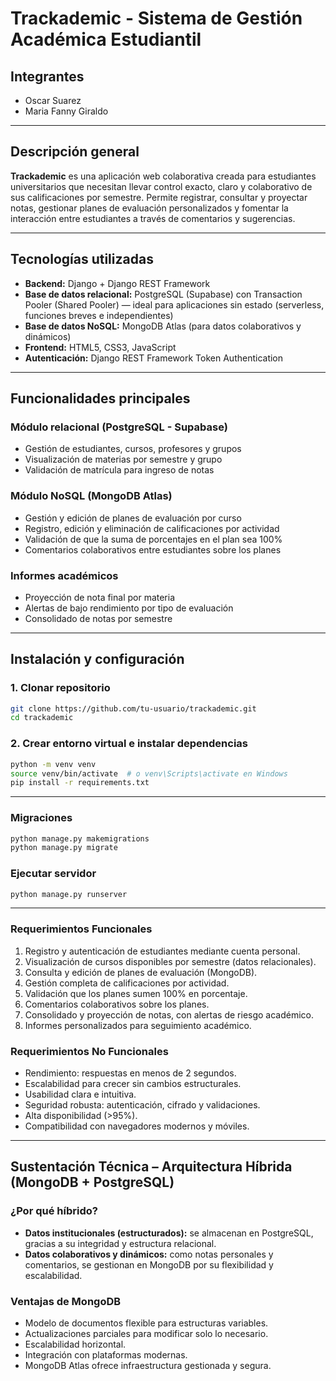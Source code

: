 
# Trackademic - Sistema de Gestión Académica Estudiantil

## Integrantes

* Oscar Suarez
* Maria Fanny Giraldo 


---

## Descripción general

**Trackademic** es una aplicación web colaborativa creada para estudiantes universitarios que necesitan llevar control exacto, claro y colaborativo de sus calificaciones por semestre. Permite registrar, consultar y proyectar notas, gestionar planes de evaluación personalizados y fomentar la interacción entre estudiantes a través de comentarios y sugerencias.

---

## Tecnologías utilizadas

* **Backend:** Django + Django REST Framework
* **Base de datos relacional:** PostgreSQL (Supabase) con Transaction Pooler (Shared Pooler) — ideal para aplicaciones sin estado (serverless, funciones breves e independientes)
* **Base de datos NoSQL:** MongoDB Atlas (para datos colaborativos y dinámicos)
* **Frontend:** HTML5, CSS3, JavaScript
* **Autenticación:** Django REST Framework Token Authentication

---

## Funcionalidades principales

### Módulo relacional (PostgreSQL - Supabase)

* Gestión de estudiantes, cursos, profesores y grupos
* Visualización de materias por semestre y grupo
* Validación de matrícula para ingreso de notas

### Módulo NoSQL (MongoDB Atlas)

* Gestión y edición de planes de evaluación por curso
* Registro, edición y eliminación de calificaciones por actividad
* Validación de que la suma de porcentajes en el plan sea 100%
* Comentarios colaborativos entre estudiantes sobre los planes

### Informes académicos

* Proyección de nota final por materia
* Alertas de bajo rendimiento por tipo de evaluación
* Consolidado de notas por semestre

---

## Instalación y configuración

### 1. Clonar repositorio

```bash
git clone https://github.com/tu-usuario/trackademic.git
cd trackademic
```

### 2. Crear entorno virtual e instalar dependencias

```bash
python -m venv venv
source venv/bin/activate  # o venv\Scripts\activate en Windows
pip install -r requirements.txt
```
---

### Migraciones

```bash
python manage.py makemigrations
python manage.py migrate
```

### Ejecutar servidor

```bash
python manage.py runserver
```

---


### Requerimientos Funcionales

1. Registro y autenticación de estudiantes mediante cuenta personal.
2. Visualización de cursos disponibles por semestre (datos relacionales).
3. Consulta y edición de planes de evaluación (MongoDB).
4. Gestión completa de calificaciones por actividad.
5. Validación que los planes sumen 100% en porcentaje.
6. Comentarios colaborativos sobre los planes.
7. Consolidado y proyección de notas, con alertas de riesgo académico.
8. Informes personalizados para seguimiento académico.

### Requerimientos No Funcionales

* Rendimiento: respuestas en menos de 2 segundos.
* Escalabilidad para crecer sin cambios estructurales.
* Usabilidad clara e intuitiva.
* Seguridad robusta: autenticación, cifrado y validaciones.
* Alta disponibilidad (>95%).
* Compatibilidad con navegadores modernos y móviles.

---

## Sustentación Técnica – Arquitectura Híbrida (MongoDB + PostgreSQL)

### ¿Por qué híbrido?

* **Datos institucionales (estructurados):** se almacenan en PostgreSQL, gracias a su integridad y estructura relacional.
* **Datos colaborativos y dinámicos:** como notas personales y comentarios, se gestionan en MongoDB por su flexibilidad y escalabilidad.

### Ventajas de MongoDB

* Modelo de documentos flexible para estructuras variables.
* Actualizaciones parciales para modificar solo lo necesario.
* Escalabilidad horizontal.
* Integración con plataformas modernas.
* MongoDB Atlas ofrece infraestructura gestionada y segura.
